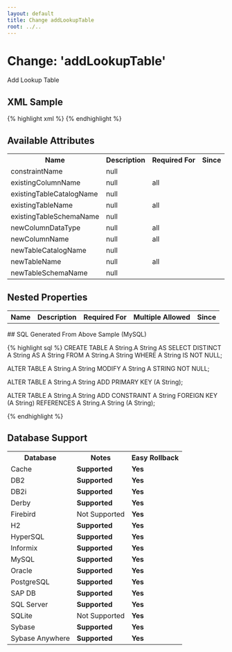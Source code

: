 ```yaml
---
layout: default
title: Change addLookupTable
root: ../..
---
```


<!-- ====================================================== -->
<!-- GENERATED BY ChangeDocGenerator DO NOT MODIFY MANUALLY -->
<!-- ====================================================== -->

# Change: 'addLookupTable'

Add Lookup Table

## XML Sample ##

{% highlight xml %}
<addLookupTable constraintName="A String"
        existingColumnName="A String"
        existingTableCatalogName="A String"
        existingTableName="A String"
        existingTableSchemaName="A String"
        newColumnDataType="A String"
        newColumnName="A String"
        newTableCatalogName="A String"
        newTableName="A String"
        newTableSchemaName="A String"/>
{% endhighlight %}

## Available Attributes ##

<table>
<tr><th>Name</th><th>Description</th><th>Required&nbsp;For</th><th>Since</th></tr>
<tr><td style='vertical-align: top'>constraintName</td><td>null</td><td style='vertical-align: top'></td><td style='vertical-align: top'></td></tr>
<tr><td style='vertical-align: top'>existingColumnName</td><td>null</td><td style='vertical-align: top'>all</td><td style='vertical-align: top'></td></tr>
<tr><td style='vertical-align: top'>existingTableCatalogName</td><td>null</td><td style='vertical-align: top'></td><td style='vertical-align: top'></td></tr>
<tr><td style='vertical-align: top'>existingTableName</td><td>null</td><td style='vertical-align: top'>all</td><td style='vertical-align: top'></td></tr>
<tr><td style='vertical-align: top'>existingTableSchemaName</td><td>null</td><td style='vertical-align: top'></td><td style='vertical-align: top'></td></tr>
<tr><td style='vertical-align: top'>newColumnDataType</td><td>null</td><td style='vertical-align: top'>all</td><td style='vertical-align: top'></td></tr>
<tr><td style='vertical-align: top'>newColumnName</td><td>null</td><td style='vertical-align: top'>all</td><td style='vertical-align: top'></td></tr>
<tr><td style='vertical-align: top'>newTableCatalogName</td><td>null</td><td style='vertical-align: top'></td><td style='vertical-align: top'></td></tr>
<tr><td style='vertical-align: top'>newTableName</td><td>null</td><td style='vertical-align: top'>all</td><td style='vertical-align: top'></td></tr>
<tr><td style='vertical-align: top'>newTableSchemaName</td><td>null</td><td style='vertical-align: top'></td><td style='vertical-align: top'></td></tr>
</table>

## Nested Properties ##

<table>
<tr><th>Name</th><th>Description</th><th>Required&nbsp;For</th><th>Multiple&nbsp;Allowed</th><th>Since</th></tr>
</table>
## SQL Generated From Above Sample (MySQL)

{% highlight sql %}
CREATE TABLE A String.A String AS SELECT DISTINCT A String AS A String FROM A String.A String WHERE A String IS NOT NULL;

ALTER TABLE A String.A String MODIFY A String A STRING NOT NULL;

ALTER TABLE A String.A String ADD PRIMARY KEY (A String);

ALTER TABLE A String.A String ADD CONSTRAINT A String FOREIGN KEY (A String) REFERENCES A String.A String (A String);


{% endhighlight %}

## Database Support

<table style='border:1;'>
<tr><th>Database</th><th>Notes</th><th>Easy Rollback</th></tr>
<tr><td>Cache</td><td><b>Supported</b></td><td><b>Yes</b></td></tr>
<tr><td>DB2</td><td><b>Supported</b></td><td><b>Yes</b></td></tr>
<tr><td>DB2i</td><td><b>Supported</b></td><td><b>Yes</b></td></tr>
<tr><td>Derby</td><td><b>Supported</b></td><td><b>Yes</b></td></tr>
<tr><td>Firebird</td><td>Not Supported</td><td><b>Yes</b></td></tr>
<tr><td>H2</td><td><b>Supported</b></td><td><b>Yes</b></td></tr>
<tr><td>HyperSQL</td><td><b>Supported</b></td><td><b>Yes</b></td></tr>
<tr><td>Informix</td><td><b>Supported</b></td><td><b>Yes</b></td></tr>
<tr><td>MySQL</td><td><b>Supported</b></td><td><b>Yes</b></td></tr>
<tr><td>Oracle</td><td><b>Supported</b></td><td><b>Yes</b></td></tr>
<tr><td>PostgreSQL</td><td><b>Supported</b></td><td><b>Yes</b></td></tr>
<tr><td>SAP DB</td><td><b>Supported</b></td><td><b>Yes</b></td></tr>
<tr><td>SQL Server</td><td><b>Supported</b></td><td><b>Yes</b></td></tr>
<tr><td>SQLite</td><td>Not Supported</td><td><b>Yes</b></td></tr>
<tr><td>Sybase</td><td><b>Supported</b></td><td><b>Yes</b></td></tr>
<tr><td>Sybase Anywhere</td><td><b>Supported</b></td><td><b>Yes</b></td></tr>
</table>
